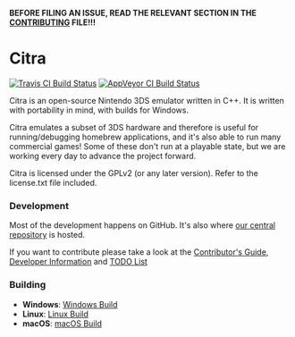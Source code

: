 **BEFORE FILING AN ISSUE, READ THE RELEVANT SECTION IN THE [CONTRIBUTING](https://github.com/citra-valentin/citra/blob/master/CONTRIBUTING.md#reporting-issues) FILE!!!**

Citra
==============
[![Travis CI Build Status](https://travis-ci.org/citra-valentin/citra.svg?branch=master)](https://travis-ci.org/citra-valentin/citra)
[![AppVeyor CI Build Status](https://ci.appveyor.com/api/projects/status/k213m9mio0bhwo6a?svg=true)](https://ci.appveyor.com/project/valentinvanelslande/citra)

Citra is an open-source Nintendo 3DS emulator written in C++. It is written with portability in mind, with builds for Windows.

Citra emulates a subset of 3DS hardware and therefore is useful for running/debugging homebrew applications, and it's also able to run many commercial games! Some of these don't run at a playable state, but we are working every day to advance the project forward.

Citra is licensed under the GPLv2 (or any later version). Refer to the license.txt file included.

### Development

Most of the development happens on GitHub. It's also where [our central repository](https://github.com/citra-valentin/citra) is hosted.

If you want to contribute please take a look at the [Contributor's Guide](CONTRIBUTING.md), [Developer Information](https://github.com/citra-valentin/citra/wiki/Developer-Information) and [TODO List](https://github.com/citra-valentin/citra/wiki/TODO-List)

### Building

* __Windows__: [Windows Build](https://github.com/citra-valentin/citra/wiki/Building-For-Windows)
* __Linux__: [Linux Build](https://github.com/citra-valentin/citra/wiki/Building-For-Linux)
* __macOS__: [macOS Build](https://github.com/citra-valentin/citra/wiki/Building-for-macOS)
